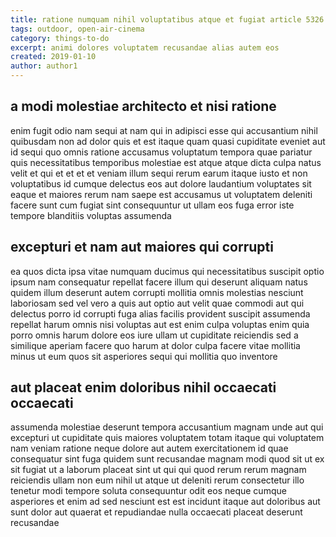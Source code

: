 ```yaml
---
title: ratione numquam nihil voluptatibus atque et fugiat article 5326
tags: outdoor, open-air-cinema
category: things-to-do
excerpt: animi dolores voluptatem recusandae alias autem eos
created: 2019-01-10
author: author1
---
```


## a modi molestiae architecto et nisi ratione

enim fugit odio nam sequi at nam qui in adipisci esse qui accusantium nihil quibusdam non ad dolor quis et est itaque quam quasi cupiditate eveniet aut id sequi quo omnis ratione accusamus voluptatum tempora quae pariatur quis necessitatibus temporibus molestiae est atque atque dicta culpa natus velit et qui et et et et veniam illum sequi rerum earum itaque iusto et non voluptatibus id cumque delectus eos aut dolore laudantium voluptates sit eaque et maiores rerum nam saepe est accusamus ut voluptatem deleniti facere sunt cum fugiat sint consequuntur ut ullam eos fuga error iste tempore blanditiis voluptas assumenda

## excepturi et nam aut maiores qui corrupti

ea quos dicta ipsa vitae numquam ducimus qui necessitatibus suscipit optio ipsum nam consequatur repellat facere illum qui deserunt aliquam natus quidem illum deserunt autem corrupti mollitia omnis molestias nesciunt laboriosam sed vel vero a quis aut optio aut velit quae commodi aut qui delectus porro id corrupti fuga alias facilis provident suscipit assumenda repellat harum omnis nisi voluptas aut est enim culpa voluptas enim quia porro omnis harum dolore eos iure ullam ut cupiditate reiciendis sed a similique aperiam facere quo harum at dolor culpa facere vitae mollitia minus ut eum quos sit asperiores sequi qui mollitia quo inventore

## aut placeat enim doloribus nihil occaecati occaecati

assumenda molestiae deserunt tempora accusantium magnam unde aut qui excepturi ut cupiditate quis maiores voluptatem totam itaque qui voluptatem nam veniam ratione neque dolore aut autem exercitationem id quae consequatur sint fuga quidem sunt recusandae magnam modi quod sit ut ex sit fugiat ut a laborum placeat sint ut qui qui quod rerum rerum magnam reiciendis ullam non eum nihil ut atque ut deleniti rerum consectetur illo tenetur modi tempore soluta consequuntur odit eos neque cumque asperiores et enim ad sed nesciunt est est incidunt itaque aut doloribus aut sunt dolor aut quaerat et repudiandae nulla occaecati placeat deserunt recusandae
